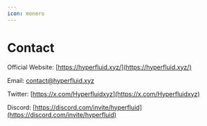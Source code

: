```yaml
---
icon: monero
---
```


# Contact

Official Website: [https://hyperfluid.xyz/](https://hyperfluid.xyz/)

Email: contact@hyperfluid.xyz

Twitter: [https://x.com/Hyperfluidxyz](https://x.com/Hyperfluidxyz)

Discord: [https://discord.com/invite/hyperfluid](https://discord.com/invite/hyperfluid)

